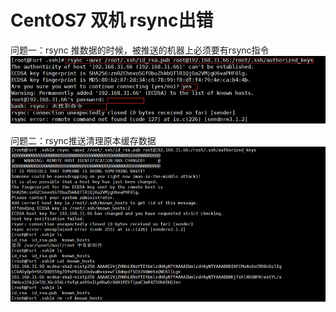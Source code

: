 # CentOS7 双机 rsync出错

问题一：rsync 推数据的时候，被推送的机器上必须要有rsync指令  
​![image](assets/CentOS7%20%E5%8F%8C%E6%9C%BA%20rsync%E5%87%BA%E9%94%99/image-20230302141818-9jwovp0.png)​

问题二：rsync推送清理原本缓存数据  
​![image](assets/CentOS7%20%E5%8F%8C%E6%9C%BA%20rsync%E5%87%BA%E9%94%99/image-20230302141821-e6re3ft.png)​

‍
